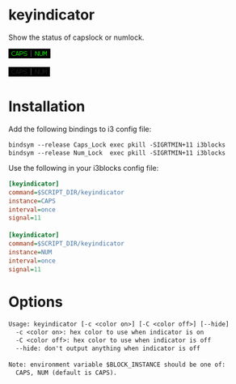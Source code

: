 # keyindicator

Show the status of capslock or numlock.

![](keyindicator-active.png)

![](keyindicator-inactive.png)

# Installation

Add the following bindings to i3 config file:

```
bindsym --release Caps_Lock exec pkill -SIGRTMIN+11 i3blocks
bindsym --release Num_Lock  exec pkill -SIGRTMIN+11 i3blocks
```

Use the following in your i3blocks config file:

``` ini
[keyindicator]
command=$SCRIPT_DIR/keyindicator
instance=CAPS
interval=once
signal=11
 
[keyindicator]
command=$SCRIPT_DIR/keyindicator
instance=NUM
interval=once
signal=11
```

# Options

```
Usage: keyindicator [-c <color on>] [-C <color off>] [--hide]
  -c <color on>: hex color to use when indicator is on
  -C <color off>: hex color to use when indicator is off
  --hide: don't output anything when indicator is off

Note: environment variable $BLOCK_INSTANCE should be one of:
  CAPS, NUM (default is CAPS).
```
